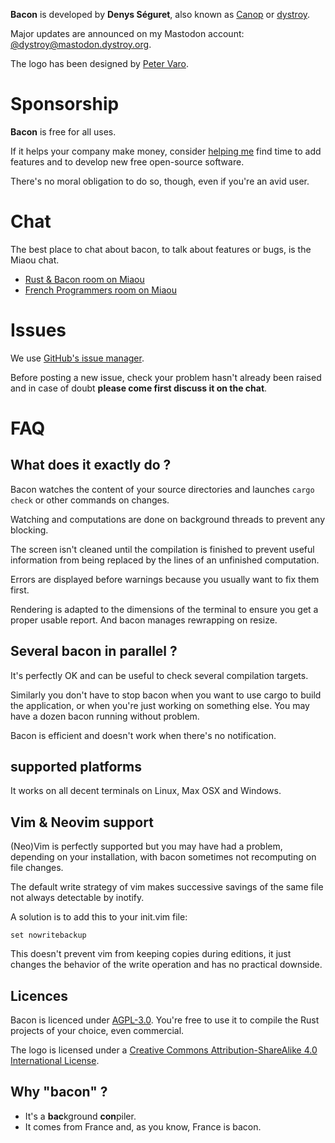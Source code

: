 
**Bacon** is developed by **Denys Séguret**, also known as [Canop](https://github.com/Canop) or [dystroy](https://dystroy.org).

Major updates are announced on my Mastodon account: [@dystroy@mastodon.dystroy.org](https://mastodon.dystroy.org/@dystroy).

The logo has been designed by [Peter Varo](https://petervaro.com).

# Sponsorship

**Bacon** is free for all uses.

If it helps your company make money, consider [helping me](https://github.com/sponsors/Canop) find time to add features and to develop new free open-source software.

There's no moral obligation to do so, though, even if you're an avid user.

# Chat

The best place to chat about bacon, to talk about features or bugs, is the Miaou chat.

* [Rust & Bacon room on Miaou](https://miaou.dystroy.org/3490?rust)
* [French Programmers room on Miaou](https://miaou.dystroy.org/3)

# Issues

We use [GitHub's issue manager](https://github.com/Canop/bacon/issues).

Before posting a new issue, check your problem hasn't already been raised and in case of doubt **please come first discuss it on the chat**.

# FAQ

## What does it exactly do ?

Bacon watches the content of your source directories and launches `cargo check` or other commands on changes.

Watching and computations are done on background threads to prevent any blocking.

The screen isn't cleaned until the compilation is finished to prevent useful information from being replaced by the lines of an unfinished computation.

Errors are displayed before warnings because you usually want to fix them first.

Rendering is adapted to the dimensions of the terminal to ensure you get a proper usable report. And bacon manages rewrapping on resize.

## Several bacon in parallel ?

It's perfectly OK and can be useful to check several compilation targets.

Similarly you don't have to stop bacon when you want to use cargo to build the application, or when you're just working on something else. You may have a dozen bacon running without problem.

Bacon is efficient and doesn't work when there's no notification.

## supported platforms

It works on all decent terminals on Linux, Max OSX and Windows.

## Vim & Neovim support

(Neo)Vim is perfectly supported but you may have had a problem, depending on your installation, with bacon sometimes not recomputing on file changes.

The default write strategy of vim makes successive savings of the same file not always detectable by inotify.

A solution is to add this to your init.vim file:

	set nowritebackup

This doesn't prevent vim from keeping copies during editions, it just changes the behavior of the write operation and has no practical downside.

## Licences

Bacon is licenced under [AGPL-3.0](https://www.gnu.org/licenses/agpl-3.0.en.html).
You're free to use it to compile the Rust projects of your choice, even commercial.

The logo is licensed under a [Creative Commons Attribution-ShareAlike 4.0 International License](https://creativecommons.org/licenses/by-sa/4.0).

## Why "bacon" ?

* It's a **bac**kground **con**piler.
* It comes from France and, as you know, France is bacon.
